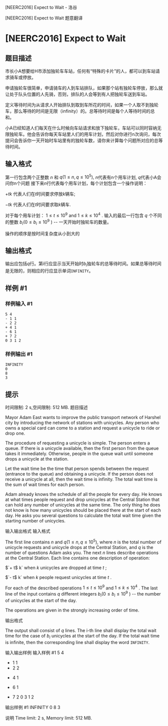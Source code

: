 



[NEERC2016] Expect to Wait - 洛谷














[NEERC2016] Expect to Wait
题意翻译
# [NEERC2016] Expect to Wait

## 题目描述

市长小A想要给H市添加独轮车车站，任何有“特殊的卡片”的人，都可以到车站请求骑车或停放。

申请独轮车很简单，申请骑车的人到车站排队，如果那个站有独轮车停放，那么就让处于队头位置的人先骑，否则，排队的人会等到有人把独轮车送到车站。

定义等待时间为从请求人开始排队到取到车所花的时间，如果一个人取不到独轮车，那么等待的时间是无限（infinity）的。总等待时间是每个人等待时间的总和。

小A已经知道人们每天在什么时候向车站请求和放下独轮车，车站可以同时容纳无限独轮车。他会告诉你每天车站里人们的用车计划，然后对你进行n次询问，每次提问会告诉你一天开始时车站里有的独轮车数，请你来计算每个问题所对应的总等待时间。

## 输入格式

第一行包含两个正整数 $n$ 和 $q (1 \le n , q \le 10^{5} ),$ $n$代表有n个用车计划, $q$代表小A会问你n个问题 接下来$n$行代表每个用车计划，每个计划包含一个操作说明：

$+tk$ 代表人们在$t$时间要求停放$k$辆车;

$- t k$ 代表人们在$t$时间要求取$k$辆车.

对于每个用车计划： $1 \le t \le 10^{9}$ and $1 \le k \le 10^{4}$ . 输入的最后一行包含 $q$ 个不同的整数 $b_{i} (0 \le b_{i} \le 10^{9}$ ) -- 一天开始时独轮车的数量。

操作的顺序是按时间复杂度从小到大的

## 输出格式

输出应包括$q$行。第i行应显示当天开始时$b_{i}$独轮车的总等待时间。如果总等待时间是无限的，则相应的行应显示单词`INFINITY`。

## 样例 #1

### 样例输入 #1

```
5 4
- 1 1
- 2 2
+ 4 1
- 6 1
+ 7 2
0 3 1 2
```

### 样例输出 #1

```
INFINITY
0
8
3
```

## 提示

时间限制: 2 s,空间限制: 512 MB.
题目描述


Mayor Adam East wants to improve the public transport network of Harshel city by introducing the network of stations with unicycles. Any person who owns a special card can come to a station and request a unicycle to ride or drop one.

The procedure of requesting a unicycle is simple. The person enters a queue. If there is a unicycle available, then the first person from the queue takes it immediately. Otherwise, people in the queue wait until someone drops a unicycle at the station.

Let the wait time be the time that person spends between the request (entrance to the queue) and obtaining a unicycle. If the person does not receive a unicycle at all, then the wait time is infinity. The total wait time is the sum of wait times for each person.

Adam already knows the schedule of all the people for every day. He knows at what times people request and drop unicycles at the Central Station that can hold any number of unicycles at the same time. The only thing he does not know is how many unicycles should be placed there at the start of each day. He asks you several questions to calculate the total wait time given the starting number of unicycles.


输入输出格式
输入格式



The first line contains $n$ and $q (1 \le n , q \le 10^{5} ),$ where $n$ is the total number of unicycle requests and unicycle drops at the Central Station, and $q$ is the number of questions Adam asks you. The next $n$ lines describe operations at the Central Station. Each line contains one description of operation:

$`+ t$ k` when $k$ unicycles are dropped at time $t$ ;

$`- t$ k` when $k$ people request unicycles at time $t$ .

For each of the described operations $1 \le t \le 10^{9}$ and $1 \le k \le 10^{4}$ . The last line of the input contains $q$ different integers $b_{i} (0 \le b_{i} \le 10^{9}$ ) -- the number of unicycles at the start of the day.

The operations are given in the strongly increasing order of time.


输出格式



The output shall consist of $q$ lines. The i-th line shall display the total wait time for the case of $b_{i}$ unicycles at the start of the day. If the total wait time is infinite, then the corresponding line shall display the word `INFINITY`.


输入输出样例
输入样例 #1
5 4
- 1 1
- 2 2
+ 4 1
- 6 1
+ 7 2
0 3 1 2

输出样例 #1
INFINITY
0
8
3

说明
Time limit: 2 s, Memory limit: 512 MB. 








